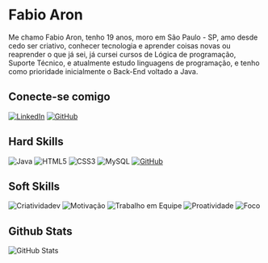 # Fabio Aron
 Me chamo Fabio Aron, tenho 19 anos, moro em São Paulo - SP, amo desde cedo ser criativo, conhecer tecnologia e aprender coisas novas ou reaprender o que já sei, já cursei cursos de Lógica de programação, Suporte Técnico, e atualmente estudo linguagens de programação, e tenho como prioridade inicialmente o Back-End voltado a Java.

## Conecte-se comigo
[![LinkedIn](https://img.shields.io/badge/LinkedIn-000?style=for-the-badge&logo=linkedin&logoColor=800080)](https://www.linkedin.com/in/fabioaron/)
[![GitHub](https://img.shields.io/badge/GitHub-000?style=for-the-badge&logo=github&logoColor=purple)](https://github.com/fabioaron)


## Hard Skills
![Java](https://img.shields.io/badge/Java-000?style=for-the-badge&logo=java)
![HTML5](https://img.shields.io/badge/HTML5-000?style=for-the-badge&logo=html5&logoColor=800080)
![CSS3](https://img.shields.io/badge/CSS3-000?style=for-the-badge&logo=css3&logoColor=800080)
![MySQL](https://img.shields.io/badge/MySQL-000?style=for-the-badge&logo=mysql&logoColor=800080)
[![GitHub](https://img.shields.io/badge/GitHub-000?style=for-the-badge&logo=github&logoColor=purple)](+https://github.com/)

## Soft Skills
![Criatividadev](https://img.shields.io/badge/-CRIATIVIDADE🧠-000?logo=&Color=white&style=flat-square)
![Motivação](https://img.shields.io/badge/MOTIVAÇÃO💪-000?logo=&Color=white&style=flat-square)
![Trabalho em Equipe](https://img.shields.io/badge/TRABALHO_EM_EQUIPE👥-000?logo=&Color=white&style=flat-square)
![Proatividade](https://img.shields.io/badge/PROATIVIDADE🏃‍♂️-000?logo=&Color=white&style=flat-square)
![Foco](https://img.shields.io/badge/FOCO👁-000?logo=&Color=white&style=flat-square)

## Github Stats

![GitHub Stats](https://github-readme-stats.vercel.app/api?username=fabioaron&theme=transparent&bg_color=000000&border_color=30A3DC&show_icons=true&icon_color=e0b0ff&title_color=800080&text_color=e6e6fa)
